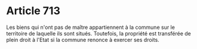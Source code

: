 # Article 713

Les biens qui n'ont pas de maître appartiennent à la commune sur le territoire de laquelle ils sont situés. Toutefois, la propriété est transférée de plein droit à l'Etat si la commune renonce à exercer ses droits.
